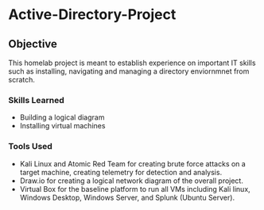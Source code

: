 # Active-Directory-Project

## Objective

This homelab project is meant to establish experience on important IT skills such as installing, navigating and managing a directory enviornmnet from scratch.

### Skills Learned
- Building a logical diagram
- Installing virtual machines

### Tools Used
- Kali Linux and Atomic Red Team for creating brute force attacks on a target machine, creating telemetry for detection and analysis.
- Draw.io for creating a logical network diagram of the overall project.
- Virtual Box for the baseline platform to run all VMs including Kali linux, Windows Desktop, Windows Server, and Splunk (Ubuntu Server).

